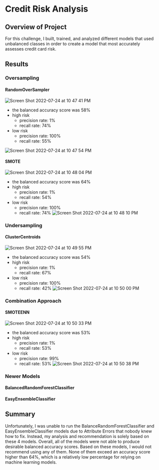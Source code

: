 # Credit Risk Analysis

## Overview of Project
For this challenge, I built, trained, and analyzed different models that used unbalanced classes in order to create a model that most accurately assesses credit card risk.

## Results

### Oversampling
#### RandomOverSampler
![Screen Shot 2022-07-24 at 10 47 41 PM](https://user-images.githubusercontent.com/101145419/180700728-6301286a-1525-47fa-8811-d186694cdb3d.png)
- the balanced accuracy score was 58%
- high risk
  - precision rate: 1%
  - recall rate: 74%
- low risk
  - precision rate: 100%
  - recall rate: 55%

![Screen Shot 2022-07-24 at 10 47 54 PM](https://user-images.githubusercontent.com/101145419/180700738-556c1873-235e-46e3-a7b8-7c767f5737c2.png)

#### SMOTE
![Screen Shot 2022-07-24 at 10 48 04 PM](https://user-images.githubusercontent.com/101145419/180700743-c74f9433-78b9-4c42-ac34-c464f1577ae0.png)
- the balanced accuracy score was 64%
- high risk
  - precision rate: 1%
  - recall rate: 54%
- low risk
  - precision rate: 100%
  - recall rate: 74%
![Screen Shot 2022-07-24 at 10 48 10 PM](https://user-images.githubusercontent.com/101145419/180700767-9cfb4623-6e60-4f89-81ad-974f5b3de6d4.png)


### Undersampling
#### ClusterCentroids
![Screen Shot 2022-07-24 at 10 49 55 PM](https://user-images.githubusercontent.com/101145419/180700832-c4e898b6-7739-4596-b51b-555225ccc0e5.png)
- the balanced accuracy score was 54%
- high risk
  - precision rate: 1%
  - recall rate: 67%
- low risk
  - precision rate: 100%
  - recall rate: 42%
![Screen Shot 2022-07-24 at 10 50 00 PM](https://user-images.githubusercontent.com/101145419/180700838-731bb52d-bef5-41ac-b1f0-e086a63ac17f.png)


### Combination Approach
#### SMOTEENN
![Screen Shot 2022-07-24 at 10 50 33 PM](https://user-images.githubusercontent.com/101145419/180700891-5c91e7ff-450b-4cef-b41c-f51c2e5076fe.png)
- the balanced accuracy score was 53%
- high risk
  - precision rate: 1%
  - recall rate: 53%
- low risk
  - precision rate: 99%
  - recall rate: 53%
![Screen Shot 2022-07-24 at 10 50 38 PM](https://user-images.githubusercontent.com/101145419/180700903-2b2a80f5-56e5-4680-8b5d-438427f0c5dd.png)

### Newer Models
#### BalancedRandomForestClassifier

#### EasyEnsembleClassifier

## Summary
Unfortunately, I was unable to run the BalanceRandomForestClassifier and EasyEnsembleClassifier models due to Attribute Errors that nobody knew how to fix. Instead, my analysis and recommendation is solely based on these 4 models. Overall, all of the models were not able to produce desirable balanced accuracy scores. Based on these models, I would not recommend using any of them. None of them exceed an accuracy score higher than 64%, which is a relatively low percentage for relying on machine learning models. 
